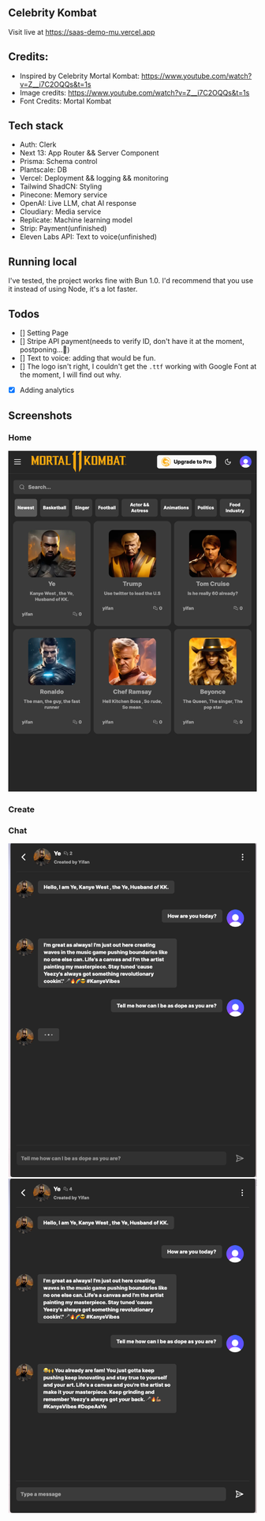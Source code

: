 ## Celebrity Kombat

Visit live at https://saas-demo-mu.vercel.app

## Credits:

- Inspired by Celebrity Mortal Kombat: https://www.youtube.com/watch?v=Z__i7C2OQQs&t=1s
- Image credits: https://www.youtube.com/watch?v=Z__i7C2OQQs&t=1s
- Font Credits: Mortal Kombat

## Tech stack

- Auth: Clerk
- Next 13: App Router && Server Component
- Prisma: Schema control
- Plantscale: DB
- Vercel: Deployment && logging && monitoring
- Tailwind ShadCN: Styling
- Pinecone: Memory service
- OpenAI: Live LLM, chat AI response
- Cloudiary: Media service
- Replicate: Machine learning model
- Strip: Payment(unfinished)
- Eleven Labs API: Text to voice(unfinished)

## Running local

I've tested, the project works fine with Bun 1.0. I'd recommend that you use it instead of using Node, it's a lot faster.

## Todos

- [] Setting Page
- [] Stripe API payment(needs to verify ID, don't have it at the moment, postponing...🙁)
- [] Text to voice: adding that would be fun.
- [] The logo isn't right, I couldn't get the `.ttf` working with Google Font at the moment, I will find out why.
- [x] Adding analytics

## Screenshots

### Home

![home](public/readme-images/home.png)

### Create

### Chat

![Chat](public/readme-images/chat-in-response.png)
![Chat](public/readme-images/chat.png)
